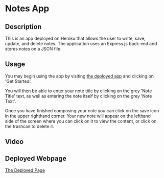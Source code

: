 # Notes App

## Description
This is an app deployed on Heroku that allows the user to write, save, update, and delete notes. The application uses an Express.js back-end and stores notes on a JSON file.

## Usage

You may begin using the app by visiting [the deployed app](https://safe-falls-80202.herokuapp.com/ "deployed app") and clicking on 'Get Started'.

You will then be able to enter your note title by clicking on the grey 'Note Title' text, as well as entering the note itself by clicking on the grey 'Note Text'.

Once you have finished composing your note you can click on the save icon in the upper righthand corner. Your new note will appear on the lefthand side of the screen where you can click on it to view the content, or click on the trashcan to delete it.

## Video



## Deployed Webpage

[The Deployed Page](https://safe-falls-80202.herokuapp.com/)